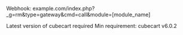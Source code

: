 Webhook: example.com/index.php?_g=rm&type=gateway&cmd=call&module=[module_name]

Latest version of cubecart required
Min requirement: cubecart v6.0.2

